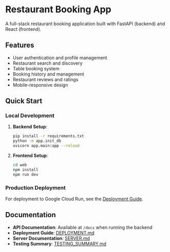 # Restaurant Booking App

A full-stack restaurant booking application built with FastAPI (backend) and React (frontend).

## Features

- User authentication and profile management
- Restaurant search and discovery
- Table booking system
- Booking history and management
- Restaurant reviews and ratings
- Mobile-responsive design

## Quick Start

### Local Development

1. **Backend Setup**:

   ```bash
   pip install -r requirements.txt
   python -m app.init_db
   uvicorn app.main:app --reload
   ```

2. **Frontend Setup**:
   ```bash
   cd web
   npm install
   npm run dev
   ```

### Production Deployment

For deployment to Google Cloud Run, see the [Deployment Guide](DEPLOYMENT.md).

## Documentation

- **API Documentation**: Available at `/docs` when running the backend
- **Deployment Guide**: [DEPLOYMENT.md](DEPLOYMENT.md)
- **Server Documentation**: [SERVER.md](SERVER.md)
- **Testing Summary**: [TESTING_SUMMARY.md](TESTING_SUMMARY.md)
